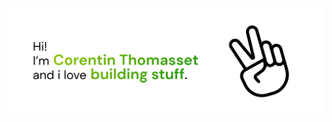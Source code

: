 <a href="https://corentin.tech/?utm_source=github&utm_medium=profile&utm_campaign=readme_banner">
<picture>
    <source srcset="./header-light.png" media="(prefers-color-scheme: light)">
    <source srcset="./header-dark.png" media="(prefers-color-scheme: dark)">
    <img src="./header-light.png" alt="Header banner">
</picture>
</a>
